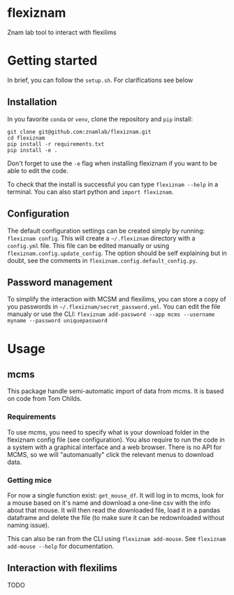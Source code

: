 # flexiznam
Znam lab tool to interact with flexilims

# Getting started

In brief, you can follow the `setup.sh`. For clarifications see below

## Installation 

In you favorite `conda` or `venv`, clone the repository and `pip` install:

```
git clone git@github.com:znamlab/flexiznam.git
cd flexiznam
pip install -r requirements.txt
pip install -e .
```

Don't forget to use the `-e` flag when installing flexiznam if you want to be able to edit the code.

To check that the install is successful you can type `flexiznam --help` in a terminal. You can also start python and `import flexiznam`. 

## Configuration

The default configuration settings can be created simply by running: `flexiznam config`. This will create a `~/.flexiznam` directory with a `config.yml` file.
This file can be edited manually or using `flexiznam.config.update_config`. The option should be self explaining but in doubt, see the comments in `flexiznam.config.default_config.py`.

## Password management

To simplify the interaction with MCSM and flexilims, you can store a copy of you passwords in `~/.flexiznam/secret_password.yml`. You can edit the file manualy
or use the CLI:
`flexiznam add-password --app mcms --username myname --password uniquepassword`

# Usage

## mcms

This package handle semi-automatic import of data from mcms. It is based on code from Tom Childs.

### Requirements

To use mcms, you need to specify what is your download folder in the flexiznam config file (see configuration). You also require to run the code in a system with a graphical interface and a web browser. There is no API for MCMS, so we will "automanually" click the relevant menus to download data.

### Getting mice

For now a single function exist: `get_mouse_df`. It will log in to mcms, look for a mouse based on it's name and download a one-line csv with the info about that mouse. It will then read the downloaded file, load it in a pandas dataframe and delete the file (to make sure it can be redownloaded without naming issue).

This can also be ran from the CLI using `flexiznam add-mouse`. See `flexiznam add-mouse --help` for documentation.

## Interaction with flexilims

TODO
